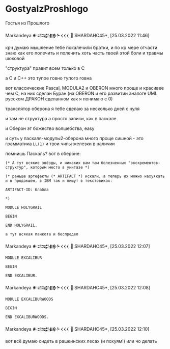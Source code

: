 # GostyaIzProshlogo
Гостья из Прошлого

Markandeya 𒀭𒄑𒉋𒂵𒈨𒌋𒌋𒌋 🐡 SHARDAHC45*, [25.03.2022 11:46]

крч думаю мышление тебе покалечили братки, и по кр мере отчасти знаю как его полечить и полечить хоть часть твоей этой боли и травмы шоковой

"структура" правит всем только в C

а C и C++ это тупое говно тупого говна

вот классические Pascal, MODULA2 и OBERON много проще и красивее чем С, на них сделан Буран (на OBERON и его развитии аналоге UML русском ДРАКОН сделанном как я понимаю с 0)

транслятор оберона я тебе сделаю за несколько дней с нуля

и там не структура а просто записи, как в паскале

и Оберон эт божество волшебства, easy

и суть у паскаля-модулы2-оберона много проще сишной - это грамматика `LL(1)` и твои чипы железки в наличии

помнишь Паскаль? вот в обероне:

```
(* А тут всякие звёзды, и никаких вам там болезненных "экскрементов-структур", которым место в унитазе *)

(* раньше артефакты (* ARTIFACT *) искали, а теперь их можно нахуякать и в продакшен, в IBM так и пишут в текстовиках:

ARTIFACT-ID: блабла

*)

MODULE HOLYGRAIL

BEGIN

END HOLYGRAIL.

а тут всякая панкота и беспредел
```

Markandeya 𒀭𒄑𒉋𒂵𒈨𒌋𒌋𒌋 🐡 SHARDAHC45*, [25.03.2022 12:07]

```
MODULE EXCALIBUR

BEGIN

END EXCALIBUR.
```

Markandeya 𒀭𒄑𒉋𒂵𒈨𒌋𒌋𒌋 🐡 SHARDAHC45*, [25.03.2022 12:08]

```
MODULE EXCALIBURWOODS

BEGIN

END EXCALIBURWOODS.
```

Markandeya 𒀭𒄑𒉋𒂵𒈨𒌋𒌋𒌋 🐡 SHARDAHC45*, [25.03.2022 12:10]

вот всё думаю сидеть в рашкинских лесах (и похуям!) или чо делать

